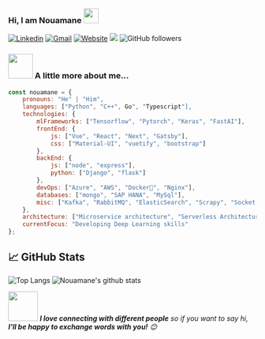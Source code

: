 ### Hi, I am Nouamane <img src="https://raw.githubusercontent.com/MartinHeinz/MartinHeinz/master/wave.gif" width="30px">
[![Linkedin](https://img.shields.io/badge/-LinkedIn-blue?style=flat&logo=Linkedin&logoColor=white)](https://www.linkedin.com/in/nouamanetazi/)
[![Gmail](https://img.shields.io/badge/-Gmail-c14438?style=flat&logo=Gmail&logoColor=white)](mailto:nouamane98@gmail.com)
[![Website](https://img.shields.io/badge/Website-46a2f1.svg?&style=flat-square&logo=Google-Chrome&logoColor=white&link=https://anmolsingh.me/)](https://nouamanetazi.github.io/)
![](https://komarev.com/ghpvc/?username=NouamaneTazi&color=blue&style=flat-square&label=Profile+visitors)
![GitHub followers](https://img.shields.io/github/followers/NouamaneTazi?label=Follow&style=social)




### <img src="https://media.giphy.com/media/VgCDAzcKvsR6OM0uWg/giphy.gif" width="50"> A little more about me...  

```javascript
const nouamane = {
    pronouns: "He" | "Him",
    languages: ["Python", "C++", Go", "Typescript"],
    technologies: {
        mlFrameworks: ["Tensorflow", "Pytorch", "Keras", "FastAI"],
        frontEnd: {
            js: ["Vue", "React", "Next", "Gatsby"],
            css: ["Material-UI", "vuetify", "bootstrap"]
        },
        backEnd: {
            js: ["node", "express"],
            python: ["Django", "flask"]
        },
        devOps: ["Azure", "AWS", "Docker🐳", "Nginx"],
        databases: ["mongo", "SAP HANA", "MySql"],
        misc: ["Kafka", "RabbitMQ", "ElasticSearch", "Scrapy", "Socket.IO", "open-cv"]
    },
    architecture: ["Microservice architecture", "Serverless Architecture", "Single page applications"],
    currentFocus: "Developing Deep Learning skills"
};
```


## &#x1f4c8; GitHub Stats

<!-- ![Nouamane's wakatime stats](https://github-readme-stats.vercel.app/api/wakatime?username=willianrod&theme=tokyonight) -->
![Top Langs](https://github-readme-stats.vercel.app/api/top-langs/?username=NouamaneTazi&langs_count=8&hide=html,jupyter%20notebook,css,scss&theme=tokyonight)
![Nouamane's github stats](https://github-readme-stats.vercel.app/api?username=NouamaneTazi&show_icons=true&theme=tokyonight)



<img src="https://media.giphy.com/media/LnQjpWaON8nhr21vNW/giphy.gif" width="60"> <em><b>I love connecting with different people</b> so if you want to say hi, <b>I'll be happy to exchange words with you!</b> 😊</em>
